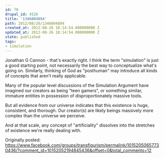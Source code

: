 ```yaml
---
id: 70
drupal_id: 4526
title: '1346004894'
path: 2012/08/26/1346004894
created_at: 2012-08-26 18:14:54.000000000 Z
updated_at: 2012-08-26 18:14:54.000000000 Z
state: published
tags:
- simulation
---
```

Jonathan G Cannon - that's exactly right. I think the term "simulation" is just a good starting point, not necessarily the best way to conceptualize what's going on. Similarly, thinking of God as "posthuman" may introduce all kinds of concepts that aren't really applicable.

Many of the popular level discussions of the Simulation Argument have imagined our creators as being "teen gamers", or something similar, immature entities in possession of disproportionately massive tools. 

But all evidence from our universe indicates that this existence is huge, consistent, and thorough. Our creator(s) are likely beings massively more complex than the universe we perceive. 

And at that scale, any concept of "artificiality" dissolves into the stretches of existence we're really dealing with.

Originally posted:
https://www.facebook.com/groups/transfigurism/permalink/10152050657730436/?comment_id=10152052194845436&offset=0&total_comments=12
